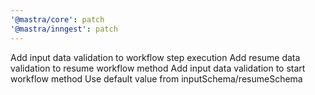 ```yaml
---
'@mastra/core': patch
'@mastra/inngest': patch
---
```


Add input data validation to workflow step execution
Add resume data validation to resume workflow method
Add input data validation to start workflow method
Use default value from inputSchema/resumeSchema
